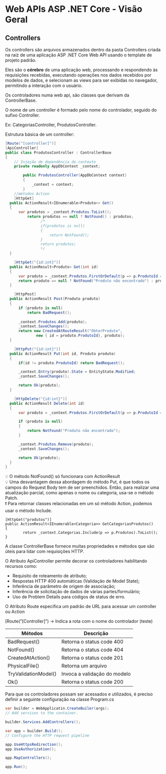 # Web APIs ASP .NET Core - Visão Geral

## Controllers

Os controllers são arquivos armazenados dentro da pasta Controllers criada na raíz de uma aplicação ASP .NET Core Web API usando o template de projeto padrão.

Eles são o **cérebro** de uma aplicação web, processando e respondendo às requisições recebidas, executando operações nos dados recebidos por modelos de dados, e selecionam as views para ser exibidas no navegador, permitindo a interação com o usuário.

Os controladores numa web api, são classes que derivam da ControllerBase.

O nome de um controller é formado pelo nome do controlador, seguido do sufixo Controller.

Ex: CategoriasController, ProdutosController.

Estrutura básica de um controller:

```csharp
[Route("[controller]")]
[ApiController]
public class ProdutosController : ControllerBase
{
	// Injeção de dependência do contexto
	private readonly AppDbContext _context;

        public ProdutosController(AppDbContext context)
        {
            _context = context;
        }
	//métodos Action
	[HttpGet]
  public ActionResult<IEnumerable<Produto>> Get()
  {
      var produtos = _context.Produtos.ToList();
		  return produtos == null ? NotFound() : produtos;
		        /*
		        if(produtos is null)
		        {
		            return NotFound();
		        }
		        return produtos;
		        */
  }

	[HttpGet("{id:int}")]
  public ActionResult<Produto> Get(int id)
  {
      var produto = _context.Produtos.FirstOrDefault(p => p.ProdutoId == id);
      return produto == null ? NotFound("Produto não encontrado") : produto;
  }

	[HttpPost]
  public ActionResult Post(Produto produto)
  {
      if (produto is null)
          return BadRequest();
          
      _context.Produtos.Add(produto);
      _context.SaveChanges();
      return new CreatedAtRouteResult("ObterProduto", 
              new { id = produto.ProdutoId}, produto);
  }

	[HttpPut("{id:int}")]
  public ActionResult Put(int id, Produto produto)
  {
      if(id != produto.ProdutoId) return BadRequest();

      _context.Entry(produto).State = EntityState.Modified;
      _context.SaveChanges();

      return Ok(produto);
  }

	[HttpDelete("{id:int}")]
  public ActionResult Delete(int id)
  {
      var produto = _context.Produtos.FirstOrDefault(p => p.ProdutoId == id);

      if (produto is null)
      {
          return NotFound("Produto não encontrado");
      }

      _context.Produtos.Remove(produto);
      _context.SaveChanges();

      return Ok(produto);
  }
}
```

<aside>
💡 O método NotFound() só funcionara com ActionResult

</aside>

<aside>
💡 Uma desvantagem dessa abordagem do método Put, é que todos os campos do Request Body tem de ser preenchidos. Então, para realizar uma atualização parcial, como apenas o nome ou categoria, usa-se o método Patch.

</aside>

<aside>
❗ Para retornar classes relacionadas em um só método Action, podemos usar o método Include.

</aside>

```tsx
[HttpGet("produtos")]
public ActionResult<IEnumerable<Categoria>> GetCategoriasProdutos()
{
		return _context.Categorias.Include(p => p.Produtos).ToList();
}
```

A classe ControllerBase fornece muitas propriedades e métodos que são úteis para lidar com requisições HTTP.

O Atributo ApiController permite decorar os controladores habilitando recursos como:

- Requisito de roteamento de atributo;
- Respostas HTTP 400 automáticas (Validação de Model State);
- Inferência de parâmetro de origem de associação;
- Inferência de solicitação de dados de várias partes/formulário;
- Uso de Problem Details para códigos de status de erro.

O Atributo Route especifica um padrão de URL para acessar um controller ou Action 

[Route(”[Controller]”) → Indica a rota com o nome do controlador (teste)

| Métodos | Descrição |
| --- | --- |
| BadRequest() | Retorna o status code 400 |
| NotFound() | Retorna o status code 404 |
| CreatedAtAction() | Retorna o status code 201 |
| PhysicalFile() | Retorna um arquivo |
| TryValidationModel() | Invoca a validação do modelo |
| Ok() | Retorna o status code 200 |

Para que os controladores possam ser acessados e utilizados, é preciso definir a seguinte configuração na classe Program.cs

```csharp
var builder = WebApplicatin.CreateBuiler(args);
// Add services to the container.

builder.Services.AddControllers();

var app = builder.Build();
// Configure the HTTP request pipeline

app.UseHttpsRedirection();
app.UseAuthorization();

app.MapControllers();

app.Run();
```

